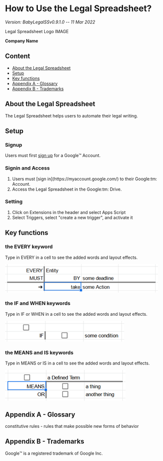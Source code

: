 

# How to Use the Legal Spreadsheet?

*Version: BabyLegalSSv0.9.1.0 -- 11 Mar 2022*

Legal Spreadsheet Logo IMAGE

**Company Name**

## Content

- [About the Legal Spreadsheet](#about)
- [Setup](#Setup)
- [Key functions](#key-functions)
- [Appendix A - Glossary](#glossary)
- [Appendix B - Trademarks](#trademarks)

## About the Legal Spreadsheet<a name="about" />

The Legal Spreadsheet helps users to automate their legal writing.

## Setup

### Signup

Users must first [sign up](https://support.google.com/accounts/answer/27441?hl=en) for a Google:tm: Account.

### Signin and Access

<ol>
  <li>Users must [sign in](https://myaccount.google.com/) to their Google:tm: Account.</li>
  <li>Access the Legal Spreadsheet in the Google:tm: Drive.</li>
</ol>

### Setting

<ol>
  <li>Click on Extensions in the header and select Apps Script</li>
  <li>Select Triggers, select "create a new trigger", and activate it</li>
</ol>

## Key functions<a name="key-functions" />

### the EVERY keyword

Type in EVERY in a cell to see the added words and layout effects.

![type EVERY in a cell in the Legal Spreadsheet](images/EVERY.png)

### the IF and WHEN keywords

Type in IF or WHEN in a cell to see the added words and layout effects.

![type IF in a cell in the Legal Spreadsheet](images/IF.png)

### the MEANS and IS keywords

Type in MEANS or IS in a cell to see the added words and layout effects.

![type MEANS in a cell in the Legal Spreadsheet](images/MEANS.png)

## Appendix A - Glossary<a name="glossary" />

constitutive rules - rules that make possible new forms of behavior

## Appendix B - Trademarks<a name="trademarks" />

Google:tm: is a registered trademark of Google Inc.
